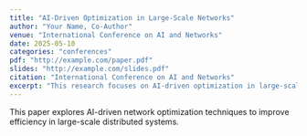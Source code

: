 ```yaml
---
title: "AI-Driven Optimization in Large-Scale Networks"
author: "Your Name, Co-Author"
venue: "International Conference on AI and Networks"
date: 2025-05-10
categories: "conferences"
pdf: "http://example.com/paper.pdf"
slides: "http://example.com/slides.pdf"
citation: "International Conference on AI and Networks"
excerpt: "This research focuses on AI-driven optimization in large-scale networks."
---
```


This paper explores AI-driven network optimization techniques to improve efficiency in large-scale distributed systems.
